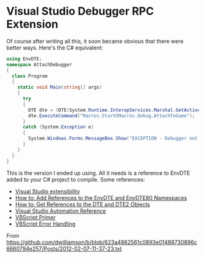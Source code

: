 # Visual Studio Debugger RPC Extension

Of course after writing all this, it soon became obvious that there were better ways. Here's the C# equivalent:

```csharp
using EnvDTE;
namespace AttachDebugger
{
  class Program
  {
    static void Main(string[] args)
    {
      try
      {
        DTE dte = (DTE)System.Runtime.InteropServices.Marshal.GetActiveObject("VisualStudio.DTE.10.0");
        dte.ExecuteCommand("Macros.StarVSMacros.Debug.AttachToGame");
      }
      catch (System.Exception e)
      {
        System.Windows.Forms.MessageBox.Show("EXCEPTION - Debugger not available: " + e.Message);
      }
    }
  }
}
```

This is the version I ended up using. All it needs is a reference to EnvDTE added to your C# project to compile.
Some references:

- [Visual Studio extensibility](http://www.mztools.com/resources_vsnet_addins.aspx)
- [How to: Add References to the EnvDTE and EnvDTE80 Namespaces](http://msdn.microsoft.com/en-us/library/yf86a8ts(v=vs.80).aspx)
- [How to: Get References to the DTE and DTE2 Objects](http://msdn.microsoft.com/en-us/library/68shb4dw(v=vs.80).aspx)
- [Visual Studio Automation Reference](http://msdn.microsoft.com/en-US/library/ms228691(v=vs.80).aspx)
- [VBScript Primer](http://technet.microsoft.com/en-us/library/ee198896.aspx)
- [VBScript Error Handling](http://technet.microsoft.com/en-us/library/ee692852.aspx)

From <https://github.com/dwilliamson/b/blob/623a4882561c0893e01488730896c6660794e257/Posts/2012-02-07-11-37-23.txt>

